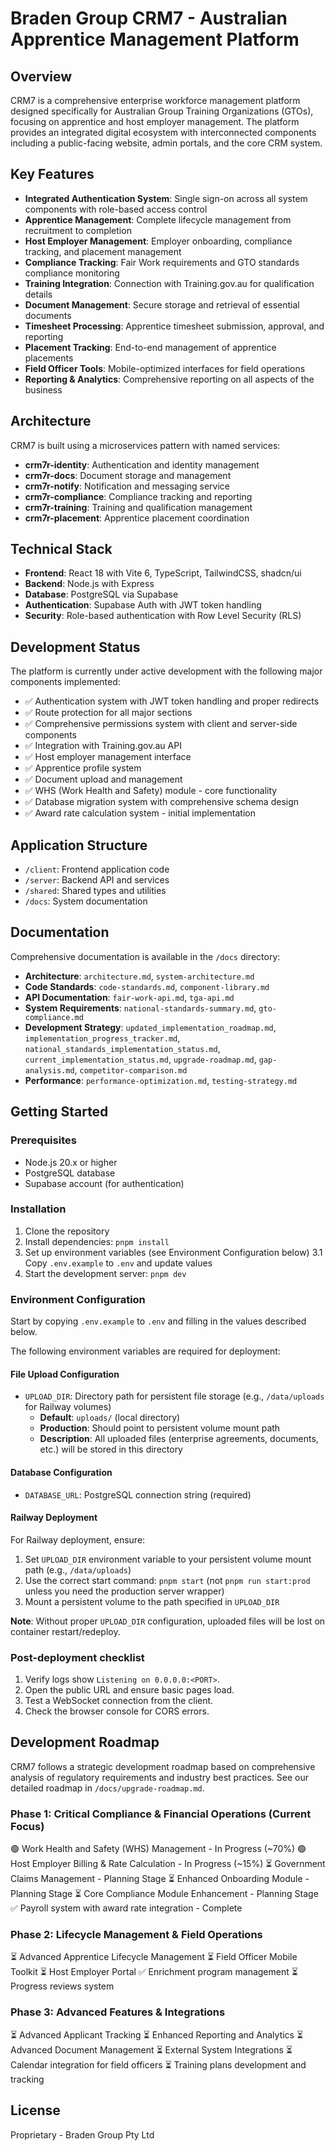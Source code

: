 # Braden Group CRM7 - Australian Apprentice Management Platform

## Overview

CRM7 is a comprehensive enterprise workforce management platform designed specifically for Australian Group Training Organizations (GTOs), focusing on apprentice and host employer management. The platform provides an integrated digital ecosystem with interconnected components including a public-facing website, admin portals, and the core CRM system.

## Key Features

- **Integrated Authentication System**: Single sign-on across all system components with role-based access control
- **Apprentice Management**: Complete lifecycle management from recruitment to completion
- **Host Employer Management**: Employer onboarding, compliance tracking, and placement management
- **Compliance Tracking**: Fair Work requirements and GTO standards compliance monitoring
- **Training Integration**: Connection with Training.gov.au for qualification details
- **Document Management**: Secure storage and retrieval of essential documents
- **Timesheet Processing**: Apprentice timesheet submission, approval, and reporting
- **Placement Tracking**: End-to-end management of apprentice placements
- **Field Officer Tools**: Mobile-optimized interfaces for field operations
- **Reporting & Analytics**: Comprehensive reporting on all aspects of the business

## Architecture

CRM7 is built using a microservices pattern with named services:

- **crm7r-identity**: Authentication and identity management
- **crm7r-docs**: Document storage and management
- **crm7r-notify**: Notification and messaging service
- **crm7r-compliance**: Compliance tracking and reporting
- **crm7r-training**: Training and qualification management
- **crm7r-placement**: Apprentice placement coordination

## Technical Stack

- **Frontend**: React 18 with Vite 6, TypeScript, TailwindCSS, shadcn/ui
- **Backend**: Node.js with Express
- **Database**: PostgreSQL via Supabase
- **Authentication**: Supabase Auth with JWT token handling
- **Security**: Role-based authentication with Row Level Security (RLS)

## Development Status

The platform is currently under active development with the following major components implemented:

- ✅ Authentication system with JWT token handling and proper redirects
- ✅ Route protection for all major sections
- ✅ Comprehensive permissions system with client and server-side components
- ✅ Integration with Training.gov.au API
- ✅ Host employer management interface
- ✅ Apprentice profile system
- ✅ Document upload and management
- ✅ WHS (Work Health and Safety) module - core functionality
- ✅ Database migration system with comprehensive schema design
- ✅ Award rate calculation system - initial implementation

## Application Structure

- `/client`: Frontend application code
- `/server`: Backend API and services
- `/shared`: Shared types and utilities
- `/docs`: System documentation

## Documentation

Comprehensive documentation is available in the `/docs` directory:

- **Architecture**: `architecture.md`, `system-architecture.md`
- **Code Standards**: `code-standards.md`, `component-library.md`
- **API Documentation**: `fair-work-api.md`, `tga-api.md`
- **System Requirements**: `national-standards-summary.md`, `gto-compliance.md`
- **Development Strategy**: `updated_implementation_roadmap.md`, `implementation_progress_tracker.md`, `national_standards_implementation_status.md`, `current_implementation_status.md`, `upgrade-roadmap.md`, `gap-analysis.md`, `competitor-comparison.md`
- **Performance**: `performance-optimization.md`, `testing-strategy.md`

## Getting Started

### Prerequisites

- Node.js 20.x or higher
- PostgreSQL database
- Supabase account (for authentication)

### Installation

1. Clone the repository
2. Install dependencies: `pnpm install`
3. Set up environment variables (see Environment Configuration below)
  3.1 Copy `.env.example` to `.env` and update values
4. Start the development server: `pnpm dev`

### Environment Configuration

Start by copying `.env.example` to `.env` and filling in the values described below.

The following environment variables are required for deployment:

#### File Upload Configuration
- `UPLOAD_DIR`: Directory path for persistent file storage (e.g., `/data/uploads` for Railway volumes)
  - **Default**: `uploads/` (local directory)
  - **Production**: Should point to persistent volume mount path
  - **Description**: All uploaded files (enterprise agreements, documents, etc.) will be stored in this directory

#### Database Configuration
- `DATABASE_URL`: PostgreSQL connection string (required)

#### Railway Deployment

For Railway deployment, ensure:
1. Set `UPLOAD_DIR` environment variable to your persistent volume mount path (e.g., `/data/uploads`)
2. Use the correct start command: `pnpm start` (not `pnpm run start:prod` unless you need the production server wrapper)
3. Mount a persistent volume to the path specified in `UPLOAD_DIR`

**Note**: Without proper `UPLOAD_DIR` configuration, uploaded files will be lost on container restart/redeploy.

### Post-deployment checklist
1. Verify logs show `Listening on 0.0.0.0:<PORT>`.
2. Open the public URL and ensure basic pages load.
3. Test a WebSocket connection from the client.
4. Check the browser console for CORS errors.

## Development Roadmap

CRM7 follows a strategic development roadmap based on comprehensive analysis of regulatory requirements and industry best practices. See our detailed roadmap in `/docs/upgrade-roadmap.md`.

### Phase 1: Critical Compliance & Financial Operations (Current Focus)

🟢 Work Health and Safety (WHS) Management - In Progress (~70%)
🟢 Host Employer Billing & Rate Calculation - In Progress (~15%)
⏳ Government Claims Management - Planning Stage
⏳ Enhanced Onboarding Module - Planning Stage
⏳ Core Compliance Module Enhancement - Planning Stage
✅ Payroll system with award rate integration - Complete

### Phase 2: Lifecycle Management & Field Operations

⏳ Advanced Apprentice Lifecycle Management
⏳ Field Officer Mobile Toolkit
⏳ Host Employer Portal
✅ Enrichment program management
⏳ Progress reviews system

### Phase 3: Advanced Features & Integrations

⏳ Advanced Applicant Tracking
⏳ Enhanced Reporting and Analytics
⏳ Advanced Document Management
⏳ External System Integrations
⏳ Calendar integration for field officers
⏳ Training plans development and tracking

## License

Proprietary - Braden Group Pty Ltd
